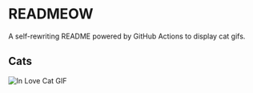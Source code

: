 # READMEOW

A self-rewriting README powered by GitHub Actions to display cat gifs.

## Cats

![In Love Cat GIF](https://media1.giphy.com/media/MDJ9IbxxvDUQM/200.gif?cid=9acd02dadubwmopqeblbfpnro05as3dp2k7jmn0vpl3rqu23&ep=v1_gifs_search&rid=200.gif&ct=g)
